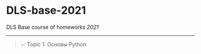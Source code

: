 # DLS-base-2021
DLS Base course of homeworks
*2021*
____
> :white_check_mark: Topic 1: Основы Python
